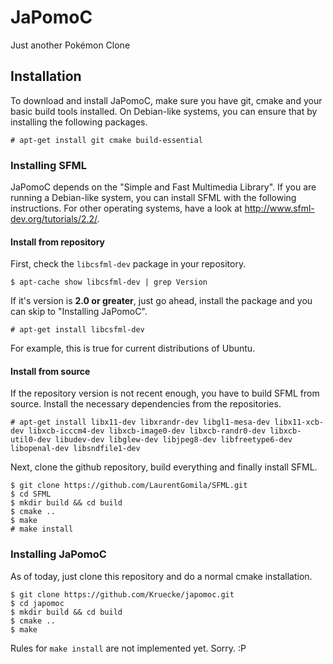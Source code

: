 # JaPomoC
Just another Pokémon Clone

## Installation
To download and install JaPomoC, make sure you have git, cmake and your basic build tools installed. On Debian-like systems, you can ensure that by installing the following packages.
```
# apt-get install git cmake build-essential
```

### Installing SFML
JaPomoC depends on the "Simple and Fast Multimedia Library". If you are running a Debian-like system, you can install SFML with the following instructions. For other operating systems, have a look at http://www.sfml-dev.org/tutorials/2.2/.

#### Install from repository
First, check the `libcsfml-dev` package in your repository.
```
$ apt-cache show libcsfml-dev | grep Version
```
If it's version is **2.0 or greater**, just go ahead, install the package and you can skip to "Installing JaPomoC".
```
# apt-get install libcsfml-dev
```
For example, this is true for current distributions of Ubuntu.

#### Install from source
If the repository version is not recent enough, you have to build SFML from source. Install the necessary dependencies from the repositories.
```
# apt-get install libx11-dev libxrandr-dev libgl1-mesa-dev libx11-xcb-dev libxcb-icccm4-dev libxcb-image0-dev libxcb-randr0-dev libxcb-util0-dev libudev-dev libglew-dev libjpeg8-dev libfreetype6-dev libopenal-dev libsndfile1-dev
```

Next, clone the github repository, build everything and finally install SFML.
```
$ git clone https://github.com/LaurentGomila/SFML.git
$ cd SFML
$ mkdir build && cd build
$ cmake ..
$ make
# make install
```

### Installing JaPomoC
As of today, just clone this repository and do a normal cmake installation.
```
$ git clone https://github.com/Kruecke/japomoc.git
$ cd japomoc
$ mkdir build && cd build
$ cmake ..
$ make
```
Rules for `make install` are not implemented yet. Sorry. :P
